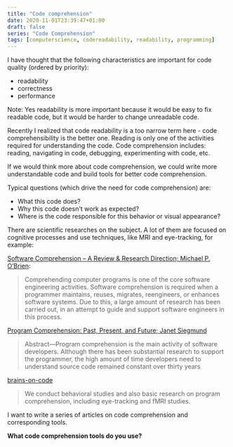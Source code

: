 ```yaml
---
title: "Code comprehension"
date: 2020-11-01T23:39:47+01:00
draft: false
series: "Code Comprehension"
tags: [computerscience, codereadability, readability, programming]
---
```


I have thought that the following characteristics are important for code quality (ordered by priority):

- readability
- correctness
- performance

Note: Yes readability is more important because it would be easy to fix readable code, but it would be harder to change unreadable code.

Recently I realized that code readability is a too narrow term here - code comprehensibility is the better one. Reading is only one of the activities required for understanding the code. Code comprehension includes: reading, navigating in code, debugging, experimenting with code, etc.

If we would think more about code comprehension, we could write more understandable code and build tools for better code comprehension.

Typical questions (which drive the need for code comprehension) are:

- What this code does?
- Why this code doesn't work as expected?
- Where is the code responsible for this behavior or visual appearance?

There are scientific researches on the subject. A lot of them are focused on cognitive processes and use techniques, like MRI and eye-tracking, for example:

[Software Comprehension – A Review & Research Direction; Michael P. O’Brien](https://www.st.cs.uni-saarland.de/edu/empirical-se/2006/PDFs/brien03.pdf):

> Comprehending computer programs is one of the core software engineering activities. Software comprehension is required when a programmer maintains, reuses, migrates, reengineers, or enhances software systems. Due to this, a large amount of research has been carried out, in an attempt to guide and support software engineers in this process.

[Program Comprehension: Past, Present, and Future; Janet Siegmund](https://www.infosun.fim.uni-passau.de/publications/docs/FoSE16.pdf)

> Abstract—Program comprehension is the main activity of software developers. Although there has been substantial research to support the programmer, the high amount of time developers need to understand source code remained constant over thirty years

[brains-on-code](https://brains-on-code.github.io/)

> We conduct behavioral studies and also basic research on program comprehension, including eye-tracking and fMRI studies.

I want to write a series of articles on code comprehension and corresponding tools.

**What code comprehension tools do you use?**